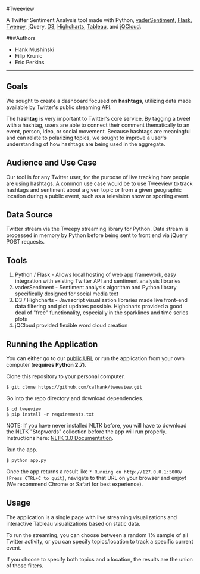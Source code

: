 #Tweeview

A Twitter Sentiment Analysis tool made with Python, [vaderSentiment](https://github.com/cjhutto/vaderSentiment), [Flask](http://flask.pocoo.org/), [Tweepy](http://www.tweepy.org/), jQuery, [D3](https://d3js.org/), [Highcharts](http://www.highcharts.com/), [Tableau](www.tableau.com/), and [jQCloud](https://github.com/lucaong/jQCloud).

###Authors
* Hank Mushinski
* Filip Krunic
* Eric Perkins

---


## Goals

We sought to create a dashboard focused on **hashtags**, utilizing data made available by Twitter's public streaming API.

The **hashtag** is very important to Twitter's core service. By tagging a tweet with a hashtag, users are able to connect their comment thematically to an event, person, idea, or social movement. Because hashtags are meaningful and can relate to polarizing topics, we sought to improve a user's understanding of how hashtags are being used in the aggregate.

## Audience and Use Case

Our tool is for any Twitter user, for the purpose of live tracking how people are using hashtags. A common use case would be to use Tweeview to track hashtags and sentiment about a given topic or from a given geographic location during a public event, such as a television show or sporting event.


## Data Source

Twitter stream via the Tweepy streaming library for Python. Data stream is processed in memory by Python before being sent to front end via jQuery POST requests.

## Tools

1. Python / Flask - Allows local hosting of web app framework, easy integration with existing Twitter API and sentiment analysis libraries
1. vaderSentiment - Sentiment analysis algorithm and Python library specifically designed for social media text
2. D3 / Highcharts - Javascript visualization libraries made live front-end data filtering and plot updates possible. Highcharts provided a good deal of "free" functionality, especially in the sparklines and time series plots
3. jQCloud provided flexible word cloud creation


## Running the Application

You can either go to our [public URL](ec2-52-37-49-158.us-west-2.compute.amazonaws.com) or run the application from your own computer (**requires Python 2.7**).

Clone this repository to your personal computer.

`$ git clone https://github.com/calhank/tweeview.git`

Go into the repo directory and download dependencies.

```
$ cd tweeview
$ pip install -r requirements.txt
```

NOTE: If you have never installed NLTK before, you will have to download the NLTK "Stopwords" collection before the app will run properly. Instructions here: [NLTK 3.0 Documentation](http://www.nltk.org/data.html).

Run the app.

`$ python app.py`

Once the app returns a result like `* Running on http://127.0.0.1:5000/ (Press CTRL+C to quit)`, navigate to that URL on your browser and enjoy! (We recommend Chrome or Safari for best experience).


## Usage

The application is a single page with live streaming visualizations and interactive Tableau visualizations based on static data.

To run the streaming, you can choose between a random 1% sample of all Twitter activity, or you can specify topics/location to track a specific current event.

If you choose to specify both topics and a location, the results are the union of those filters.
